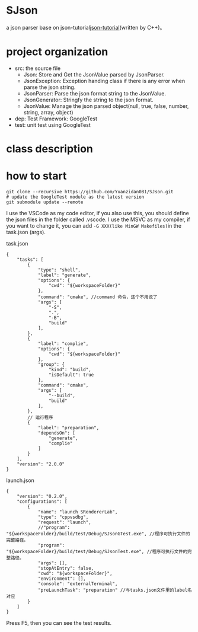 # SJson
a json parser base on json-tutorial[json-tutorial](https://github.com/miloyip/json-tutorial)(written by C++)。

# project organization
+ src: the source file
  + Json: Store and Get the JsonValue parsed by JsonParser. 
  + JsonException: Exception handing class if there is any error when parse the json string.
  + JsonParser: Parse the json format string to the JsonValue.
  + JsonGenerator: Stringfy the string to the json format.
  + JsonValue: Manage the json parsed object(null, true, false, number, string, array, object)
+ dep: Test Framework: GoogleTest
+ test: unit test using GoogleTest

# class description


# how to start
```
git clone --recursive https://github.com/Yuanzidan081/SJson.git
# update the GoogleTest module as the latest version
git submodule update --remote 
```

I use the VSCode as my code editor, if you also use this, you should define the json files in the folder called .vscode. I use the MSVC as my compiler, if you want to change it, you can add `-G XXX(like MinGW Makefiles)`in the task.json (args).

task.json
```
{
    "tasks": [
        {
            "type": "shell",
            "label": "generate",
            "options": {
                "cwd": "${workspaceFolder}"
            },
            "command": "cmake", //command 命令，这个不用说了
            "args": [
                "-S",
                ".",
                "-B",
                "build"
            ],
        },
        {
            "label": "complie",
            "options": {
                "cwd": "${workspaceFolder}"
            },
            "group": {
                "kind": "build",
                "isDefault": true
            },
            "command": "cmake",
            "args": [
                "--build",
                "build"
            ],
        },
        // 运行程序
        {
            "label": "preparation",
            "dependsOn": [
                "generate",
                "complie"
            ]
        }
    ],
    "version": "2.0.0"
}
```

launch.json
```
{
    "version": "0.2.0",
    "configurations": [
        {
            "name": "launch SRendererLab",
            "type": "cppvsdbg",
            "request": "launch",
            //"program": "${workspaceFolder}/build/test/Debug/SJsonGTest.exe", //程序可执行文件的完整路径。
            "program": "${workspaceFolder}/build/test/Debug/SJsonTest.exe", //程序可执行文件的完整路径。
            "args": [],
            "stopAtEntry": false,
            "cwd": "${workspaceFolder}",
            "environment": [],
            "console": "externalTerminal",
            "preLaunchTask": "preparation" //与tasks.json文件里的label名对应
        }
    ]
}
```

Press F5, then you can see the test results.
